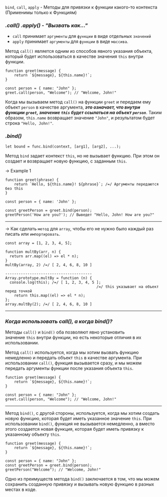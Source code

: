 `bind`, `call`, `apply` - Методы для привязки к функции какого-то контекста
(Применимы только к Функциям)

### _.call() .apply() - "Вызвать как..."_

- `call` принимает `аргументы` для `функции` в виде отдельных `значений`
- `apply` принимает `аргументы` для `функции` в виде `массива`.

Метод `call()` является одним из способов явного указания объекта, который будет использоваться в качестве значения `this` внутри функции.

```
function greet(message) {
    return `${message}, ${this.name}!`;
}

const person = { name: "John" };
greet.call(person, "Welcome"); // "Welcome, John!"
```

Когда мы вызываем метод `call()` на функции `greet` и передаем ему объект `person` в качестве аргумента, **_это означает, что внутри функции `greet`, значение `this` будет ссылаться на объект `person`_**.
Таким образом, `this.name` возвращает значение `"John"`, и результатом будет строка `"Hello, John!"`.

### _.bind()_

```
let bound = func.bind(context, [arg1], [arg2], ...);
```

Метод `bind` задает контекст `this`, но не вызывает функцию.
При этом он создает и возвращает новую функцию, с заданным `this`.

-> Example 1

```
function greet(phrase) {
	return `Hello, ${this.name}! ${phrase}`; /=/ Аргументы передаются без this
}

const person = { name: 'John' };

const greetPerson = greet.bind(person);
greetPerson('How are you?'); // Выведет "Hello, John! How are you?"
```

---

-> Как сделать `метод` для `array`, чтобы его не нужно было каждый раз писать или `импортировать`.

```
const array = [1, 2, 3, 4, 5];

function multBy(arr, n) {
  return arr.map((el) => el * n);
}
multBy(array, 2) /=/ [ 2, 4, 6, 8, 10 ]

---------------------------------------
Array.prototype.multBy = function (n) {
  console.log(this); /=/ [ 1, 2, 3, 4, 5 ];
										 /=/ this указывает на объект перед точкой
	return this.map((el) => el * n);
};
array.multBy(2); /=/ [ 2, 4, 6, 8, 10 ]
```

---
### _Когда использовать call(), а когда bind()?_

Методы `call()` и `bind()` оба позволяют явно установить значение `this` внутри функции, но есть некоторые отличия в их использовании.

Метод `call()` используется, когда мы хотим вызвать функцию немедленно и передать объект `this` в качестве аргумента.
При использовании `call()`, функция вызывается сразу, и мы можем передать аргументы функции после указания объекта `this`.

```
function greet(message) {
    return `${message}, ${this.name}!`;
}

const person = { name: "John" };
greet.call(person, "Welcome"); // "Welcome, John!"
```

---

Метод `bind()`, с другой стороны, используется, когда мы хотим создать новую функцию, которая будет иметь указанное значение `this`.
При использовании `bind()`, функция не вызывается немедленно, а вместо этого создается новая функция, которая будет иметь привязку к указанному объекту `this`.

```
function greet(message) {
    return `${message}, ${this.name}!`;
}

const person = { name: "John" };
const greetPerson = greet.bind(person);
greetPerson("Welcome"); // "Welcome, John!"
```

Одно из преимуществ метода `bind()` заключается в том, что мы можем сохранить созданную привязку и вызывать новую функцию в разных местах в коде.
